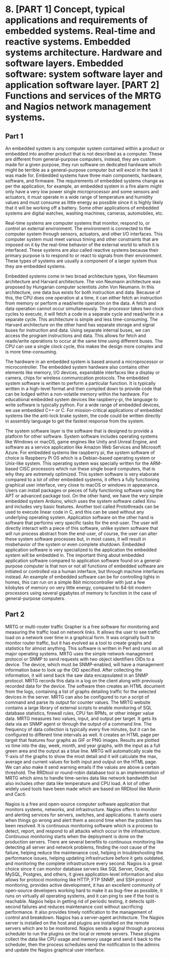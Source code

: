 # 8. [PART 1] Concept, typical applications and requirements of embedded systems. Real-time and reactive systems. Embedded systems architecture. Hardware and software layers. Embedded software: system software layer and application software layer. [PART 2] Functions and services of the MRTG and Nagios network management systems.

## Part 1

An embedded system is any computer system contained within a product or embedded into another product that is not described as a computer. These are different from general-purpose computers, instead, they are custom made for a given purpose, they run software on dedicated hardware which might be terrible as a general-purpose computer but will excel in the task it was made for. Embedded systems have three main components, hardware, software, and firmware. The requirements of embedded systems change as per the application, for example, an embedded system in a fire alarm might only have a very low power single microprocessor and some sensors and actuators, it must operate in a wide range of temperature and humidity values and must consume as little energy as possible since it is highly likely that it will be working off a battery. Some other applications of embedded systems are digital watches, washing machines, cameras, automobiles, etc.

Real-time systems are computer systems that monitor, respond to, or control an external environment. The environment is connected to the computer system through sensors, actuators, and other I/O interfaces. This computer system must meet various timing and other constraints that are imposed on it by the real-time behavior of the external world to which it is interfaced. These systems are also called reactive systems because their primary purpose is to respond to or react to signals from their environment. These types of systems are usually a component of a larger system thus they are embedded systems.

Embedded systems come in two broad architecture types, Von Neumann architecture and Harvard architecture. The von Neumann architecture was proposed by Hungarian computer scientists John Von Neumann. In this architecture, one data bus exists for both instruction and data. Because of this, the CPU does one operation at a time, it can either fetch an instruction from memory or perform a read/write operation on the data. A fetch and data operation cannot occur simultaneously. The processor takes two clock cycles to execute, it will fetch a code in a separate cycle and read/write in a separate cycle. This architecture is simple and less time-consuming.
The Harvard architecture on the other hand has separate storage and signal buses for instruction and data. Using separate internal buses, we can access the program instructions and data. This allows for fetch and reads/write operations to occur at the same time using different buses. The CPU can use a single clock cycle, this makes the design more complex and is more time-consuming.

The hardware in an embedded system is based around a microprocessor or microcontroller. The embedded system hardware also contains other elements like memory, I/O devices, expandable interfaces like a display or camera, chips for wireless communication protocols. The embedded system software is written to perform a particular function. It is typically written in a high-level format and then compiled down to provide code that can be lodged within a non-volatile memory within the hardware. For educational embedded system devices like raspberry-pi, the language to write software is typically python. For a wide range of embedded devices, we use embedded C++ or C. For mission-critical applications of embedded systems like the anti-lock brake system, the code could be written directly in assembly language to get the fastest response from the system.

The system software layer is the software that is designed to provide a platform for other software. System software includes operating systems like Windows or macOS, game engines like Unity and Unreal Engine, and software as a service application like Amazon Web Services and Microsoft Azure. For embedded systems like raspberry pi, the system software of choice is Raspberry Pi OS which is a Debian-based operating system or Unix-like system. This operating system was specially written for the ARM-based CISC processors which run these single board computers, that is why they are extremely optimized. This system software is very elaborate compared to a lot of other embedded systems, it offers a fully functioning graphical user interface, very close to macOS or windows in appearance. Users can install packages or pieces of fully functioning software using the APT or advanced package tool. On the other hand, we have the very simple embedded system Arduino, which uses the system software called Xinu and includes very basic features. Another tool called Protothreads can be used to execute linear code in C, and this can be used without any underlying operating system.
Application software on the other hand is software that performs very specific tasks for the end-user. The user will directly interact with a piece of this software, unlike system software that will run process abstract from the end-user, of course, the user can alter these system software processes but, in most cases, it will result in misbehavior of the system or even complete shutdown. Embedded application software is very specialized to the application the embedded system will be embedded in. The important thing about embedded application software compared to application software found on a general-purpose computer is that non or not all functions of embedded software are initiated or controlled via a human interface, but through machine interfaces instead. An example of embedded software can be for controlling lights in homes, this can run on a simple 8bit microcontroller with just a few kilobytes of memory on very little energy, compared to 64-bit modern processors using several gigabytes of memory to function in the case of general-purpose computers.

## Part 2

MRTG or multi-router traffic Grapher is a free software for monitoring and measuring the traffic load on network links. It allows the user to see traffic load on a network over time in a graphical form. It was originally built to monitor router traffic, but it has evolved as a tool to create graphs and statistics for almost anything. This software is written in Perl and runs on all major operating systems. MRTG uses the simple network management protocol or SNMP to send requests with two object identifiers OIDs to a device. The device, which must be SNMP-enabled, will have a management information base to look up the OID specified. After collecting the information, it will send back the saw data encapsulated in an SNMP protocol. MRTG records this data in a log on the client along with previously recorded data for the device. The software then creates an HTML document from the logs, containing a list of graphs detailing traffic for the selected devices in the server. MRTG can also be configured to run a script of command and parse its output for counter values. The MRTG website contains a large library of external scripts to enable monitoring of SQL database statistics, firewall rules, CPU fan RPMs, or other integer value data. MRTG measures two values, input, and output per target. It gets its data via an SNMP agent or through the output of a command line. The frequency of data collection is typically every five minutes, but it can be configured to different time intervals as well. It creates an HTML page per target that features four graphs as GIF or PNG images. Results are plotted vs time into the day, week, month, and year graphs, with the input as a full green area and the output as a blue line. MRTG will automatically scale the Y-axis of the graphs to show the most detail and it will calculate the max, average and current values for both input and output on the HTML page. We can also make it send warning emails if the values are above a certain threshold. The RRDtool or round-robin database tool is an implementation of MRTG which aims to handle time-series data like network bandwidth but also includes other data like temperature and CPU load. A lot of other widely used tools have been made which are based on RRDtool like Munin and Cacti.

Nagios is a free and open-source computer software application that monitors systems, networks, and infrastructure. Nagios offers to monitor and alerting services for servers, switches, and applications. It alerts users when things go wrong and alert them a second time when the problem has been resolved. It is continuous monitoring software which is a process to detect, report, and respond to all attacks which occur in the infrastructure. Continuous monitoring starts when the deployment is done on the production servers. There are several benefits to continuous monitoring like detecting all server and network problems, finding the root cause of the failure, helping reduce the maintenance cost, helping in troubleshooting the performance issues, helping updating infrastructure before it gets outdated, and monitoring the complete infrastructure every second. Nagios is a great choice since it can monitor database servers like SQL Server, Oracle, MySQL, Postgres, and others, it gives application-level information and also allows for protocol monitoring like HTTP, FTP SNMP, and SSH protocol monitoring, provides active development, it has an excellent community of open-source developers working hard to make it as bug-free as possible, it runs on virtually all operating systems, and it can ping to see if the host is reachable. Nagios helps in getting rid of periodic testing, it detects split-second failures and reduces maintenance cost without sacrificing performance. It also provides timely notification to the management of control and breakdown. Nagios has a server-agent architecture. The Nagios server is installed on the host and plugins are installed on the remote servers which are to be monitored. Nagios sends a signal through a process scheduler to run the plugins on the local or remote servers. These plugins collect the data like CPU usage and memory usage and send it back to the scheduler, then the process schedules send the notification to the admins and update the Nagios graphical user interface.
